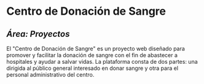 # Centro de Donación de Sangre
## _Área: Proyectos_
El "Centro de Donación de Sangre" es un proyecto web diseñado para promover y facilitar la donación de sangre con el fin de abastecer a hospitales y ayudar a salvar vidas. La plataforma consta de dos partes: una dirigida al público general interesado en donar sangre y otra para el personal administrativo del centro.
